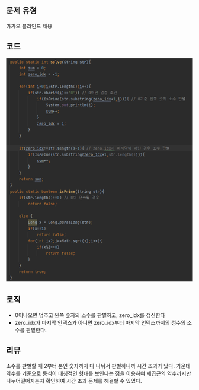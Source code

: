 ## 문제 유형
카카오 블라인드 채용
## 코드
![img.png](img.png)
## 로직
- 0이나오면 멈추고 왼쪽 숫자의 소수를 판별하고, zero_idx를 갱신한다
- zero_idx가 마지막 인덱스가 아니면 zero_idx부터 마지막 인덱스까지의 정수의 소수를 판별한다.
## 리뷰
소수를 판별할 때 2부터 본인 숫자까지 다 나눠서 판별하니까 시간 초과가 났다.
가운데 약수를 기준으로 등식이 대칭적인 형태를 보인다는 점을 이용하여 제곱근의 약수까지만 나누어떨어지는지 확인하여 시간 초과 문제를 해결할 수 있었다.



